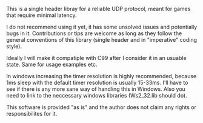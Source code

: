 This is a single header libray for a reliable UDP protocol, meant for games that require minimal latency.

I do not recommend using it yet, it has some unsolved issues and potentially bugs in it. Contributions or tips are welcome as long as they follow the general conventions of this library (single header and in "imperative" coding style).

Ideally I will make it compatiple with C99 after I consider it in an usuable state. Same for usage examples etc.

In windows increasing the timer resolution is highly recommended, because 1ms sleep with the default timer resolution is usually 15-33ms. I'll have to see if there is any more sane way of handling this in Windows. Also you need to link to the neccessary windows libraries (Ws2_32.lib should do).

This software is provided "as is" and the author does not claim any rights or responsibilites for it.
